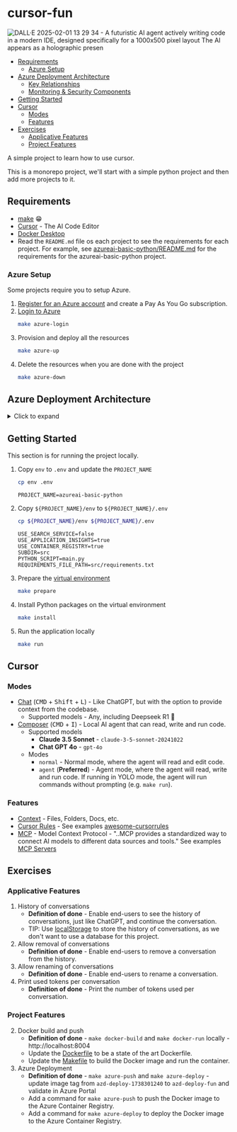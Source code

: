 # cursor-fun <!-- omit in toc -->

![DALL·E 2025-02-01 13 29 34 - A futuristic AI agent actively writing code in a modern IDE, designed specifically for a 1000x500 pixel layout  The AI appears as a holographic presen](https://github.com/user-attachments/assets/c6e1b3b8-5e46-4b8e-80e0-c256ebebea78)

- [Requirements](#requirements)
  - [Azure Setup](#azure-setup)
- [Azure Deployment Architecture](#azure-deployment-architecture)
  - [Key Relationships](#key-relationships)
  - [Monitoring \& Security Components](#monitoring--security-components)
- [Getting Started](#getting-started)
- [Cursor](#cursor)
  - [Modes](#modes)
  - [Features](#features)
- [Exercises](#exercises)
  - [Applicative Features](#applicative-features)
  - [Project Features](#project-features)


A simple project to learn how to use cursor.

This is a monorepo project, we'll start with a simple python project and then add more projects to it.

## Requirements

- [make](https://www.gnu.org/software/make/) 😁
- [Cursor](https://www.cursor.com/) - The AI Code Editor
- [Docker Desktop](https://docs.docker.com/get-started/introduction/get-docker-desktop/)
- Read the `README.md` file os each project to see the requirements for each project. For example, see [azureai-basic-python/README.md](azureai-basic-python/README.md) for the requirements for the azureai-basic-python project.

### Azure Setup

Some projects require you to setup Azure.

1. [Register for an Azure account](https://azure.microsoft.com/en-us/pricing/purchase-options/azure-account) and create a Pay As You Go subscription.
1. [Login to Azure](https://docs.cursor.com/azure/login)
   ```bash
   make azure-login
   ```
2. Provision and deploy all the resources
   ```bash
   make azure-up
   ```
3. Delete the resources when you are done with the project
   ```bash
   make azure-down
   ```



## Azure Deployment Architecture

<details>
<summary>Click to expand</summary>

When deployed to Azure using `make azure-up`, the following resources are created:

| Resource | Purpose | Key Features |
|----------|---------|--------------|
| **Azure AI Hub** | Central AI management | Coordinates AI services, manages connections |
| **Azure AI Project** | Workspace configuration | Organizes resources for specific AI applications |
| **Azure OpenAI Service** | Language processing | Provides GPT models for chat/completions |
| **Key Vault** | Secret management | Securely stores API keys and credentials |
| **Container Apps** | Application hosting | Runs your Python API in serverless containers |
| **Managed Identity** | Secure access | Provides automatic credentials for Azure resources |
| **Application Insights** | Monitoring | Tracks application performance and errors |
| **Log Analytics** | Centralized logging | Aggregates logs from all services |

**Security Features**:
- Automatic secret management via Key Vault
- Managed Identity for service authentication
- Secure connections between AI services
- Built-in monitoring and alerting

### Key Relationships
1. Container App uses Managed Identity to access:
   - Azure OpenAI for AI processing
   - Key Vault for secure credentials
2. AI Hub manages connections between:
   - Storage Account (file storage)
   - AI Services (model endpoints)
3. Monitoring flows to:
   - Application Insights → Log Analytics → Action Groups

### Monitoring & Security Components

| Resource | Purpose |
|----------|---------|
| **Action Group** | Defines notification channels (email/SMS) for alerts |
| **Smart Detector Alert Rule** | Automatically detects application anomalies |
| **Container Registry** | Private repository for Docker images |
| **Container Apps Environment** | Secure platform for running containers |

**Full Resource Map:**
```mermaid
graph TD
    A[Container App] -->|Runs in| B[Container Apps Environment]
    A -->|Stores images in| C[Container Registry]
    D[AI Hub] -->|Manages| E[AI Project]
    E -->|Connects to| F[AI Services]
    G[Key Vault] -->|Secures| H[Managed Identity]
    I[Application Insights] -->|Sends to| J[Log Analytics]
    K[Smart Detector] -->|Triggers| L[Action Group]
```
</details>   

## Getting Started

This section is for running the project locally.

1. Copy `env` to `.env` and update the `PROJECT_NAME`
   ```bash
   cp env .env
   ```

   ```
   PROJECT_NAME=azureai-basic-python
   ```
1. Copy `${PROJECT_NAME}/env` to `${PROJECT_NAME}/.env`
   ```bash
   cp ${PROJECT_NAME}/env ${PROJECT_NAME}/.env
   ```

    ```
    USE_SEARCH_SERVICE=false
    USE_APPLICATION_INSIGHTS=true
    USE_CONTAINER_REGISTRY=true
    SUBDIR=src
    PYTHON_SCRIPT=main.py
    REQUIREMENTS_FILE_PATH=src/requirements.txt
    ```

2. Prepare the [virtual environment](https://docs.python.org/3/library/venv.html)
   ```bash
   make prepare
   ```
3. Install Python packages on the virtual environment
   ```bash
   make install
   ```
4. Run the application locally
   ```bash
   make run
   ```

## Cursor

### Modes

- [Chat](https://docs.cursor.com/chat/overview) (<kbd>CMD</kbd> + <kbd>Shift</kbd> + <kbd>L</kbd>) - Like ChatGPT, but with the option to provide context from the codebase.
  - Supported models - Any, including Deepseek R1 🙂
- [Composer](https://docs.cursor.com/composer/overview) (<kbd>CMD</kbd> + <kbd>I</kbd>) - Local AI agent that can read, write and run code.
  - Supported models
    - **Claude 3.5 Sonnet** - `claude-3-5-sonnet-20241022`
    - **Chat GPT 4o** - `gpt-4o`
  - Modes
    - `normal` - Normal mode, where the agent will read and edit code.
    - `agent` (**Preferred**) - Agent mode, where the agent will read, write and run code. If running in YOLO mode, the agent will run commands without prompting (e.g. `make run`).

### Features

- [Context](https://docs.cursor.com/context/@-symbols/basic) - Files, Folders, Docs, etc.
- [Cursor Rules](https://docs.cursor.com/context/rules-for-ai) - See examples [awesome-cursorrules](https://github.com/PatrickJS/awesome-cursorrules)
- [MCP](https://modelcontextprotocol.io/introduction) - Model Context Protocol - "..MCP provides a standardized way to connect AI models to different data sources and tools." See examples [MCP Servers](https://github.com/modelcontextprotocol/servers)

## Exercises

### Applicative Features

1. History of conversations
   - **Definition of done** - Enable end-users to see the history of conversations, just like ChatGPT, and continue the conversation.
   - TIP: Use [localStorage](https://developer.mozilla.org/en-US/docs/Web/API/Window/localStorage) to store the history of conversations, as we don't want to use a database for this project.
2. Allow removal of conversations
   - **Definition of done** - Enable end-users to remove a conversation from the history.
3. Allow renaming of conversations
   - **Definition of done** - Enable end-users to rename a conversation.
4. Print used tokens per conversation
   - **Definition of done** - Print the number of tokens used per conversation.

### Project Features

2. Docker build and push
   - **Definition of done** - `make docker-build` and `make docker-run` locally - http://localhost:8004
   - Update the [Dockerfile](azureai-basic-python/src/Dockerfile) to be a state of the art Dockerfile.
   - Update the [Makefile](Makefile) to build the Docker image and run the container.
3. Azure Deployment
   - **Definition of done** - `make azure-push` and `make azure-deploy` - update image tag from `azd-deploy-1738301240` to `azd-deploy-fun` and validate in Azure Portal
   - Add a command for `make azure-push` to push the Docker image to the Azure Container Registry.
   - Add a command for `make azure-deploy` to deploy the Docker image to the Azure Container Registry.
